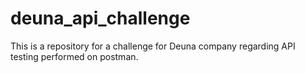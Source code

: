# deuna_api_challenge
This is a repository for a challenge for Deuna company regarding API testing performed on postman.
